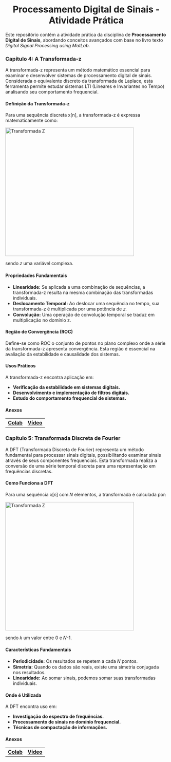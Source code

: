 <h1 align="center">Processamento Digital de Sinais - Atividade Prática</h1>

<p>
Este repositório contém a atividade prática da disciplina de <strong>Processamento Digital de Sinais</strong>, abordando conceitos avançados com base no livro texto <em>Digital Signal Processing using MatLab</em>.
</p>

### **Capítulo 4: A Transformada-z**
A transformada-z representa um método matemático essencial para examinar e desenvolver sistemas de processamento digital de sinais. Considerada o equivalente discreto da transformada de Laplace, esta ferramenta permite estudar sistemas LTI (Lineares e Invariantes no Tempo) analisando seu comportamento frequencial.

#### **Definição da Transformada-z** 
Para uma sequência discreta x[n], a transformada-z é expressa matematicamente como:

<img src="https://github.com/user-attachments/assets/de2535be-07b5-40af-abfb-75711d890811" alt="Transformada Z" width="400"/>

sendo 𝑧 uma variável complexa.

#### **Propriedades Fundamentais**
- **Linearidade:** Se aplicada a uma combinação de sequências, a transformada-z resulta na mesma combinação das transformadas individuais.
- **Deslocamento Temporal:** Ao deslocar uma sequência no tempo, sua transformada-z é multiplicada por uma potência de 𝑧.
- **Convolução:** Uma operação de convolução temporal se traduz em multiplicação no domínio z.

#### **Região de Convergência (ROC)**
Define-se como ROC o conjunto de pontos no plano complexo onde a série da transformada-z apresenta convergência. Esta região é essencial na avaliação da estabilidade e causalidade dos sistemas.

#### **Usos Práticos**
A transformada-z encontra aplicação em:
- **Verificação da estabilidade em sistemas digitais.**
- **Desenvolvimento e implementação de filtros digitais.**
- **Estudo do comportamento frequencial de sistemas.**

#### **Anexos**
<table>
  <tr>
    <td align="center">
      <a href="https://colab.research.google.com/drive/15LLKP70mI4uQdBgdRD-PIKjTUPuk68zU?usp=sharing">
        <b>Colab</b>
      </a>
    </td>
    <td align="center">
      <a href="https://www.youtube.com/watch?v=_cwMggmruPw">
        <b>Vídeo</b>
      </a>
    </td>
  </tr>
</table>

### **Capítulo 5: Transformada Discreta de Fourier**
A DFT (Transformada Discreta de Fourier) representa um método fundamental para processar sinais digitais, possibilitando examinar sinais através de seus componentes frequenciais. Esta transformada realiza a conversão de uma série temporal discreta para uma representação em frequências discretas.

#### **Como Funciona a DFT**
Para uma sequência 𝑥[𝑛] com 𝑁 elementos, a transformada é calculada por:

<img src="https://github.com/user-attachments/assets/314c124d-e0e1-4408-b5a6-5d4301d91f3d" alt="Transformada Z" width="400"/>

sendo 𝑘 um valor entre 0 e 𝑁-1.

#### **Características Fundamentais**
- **Periodicidade:** Os resultados se repetem a cada 𝑁 pontos.
- **Simetria:** Quando os dados são reais, existe uma simetria conjugada nos resultados.
- **Linearidade:** Ao somar sinais, podemos somar suas transformadas individuais.

#### **Onde é Utilizada**
A DFT encontra uso em:
- **Investigação do espectro de frequências.**
- **Processamento de sinais no domínio frequencial.**
- **Técnicas de compactação de informações.**

#### **Anexos**
<table>
  <tr>
    <td align="center">
      <a href="https://colab.research.google.com/drive/1Ifc7uLiO3z2CWeZNPe90yAk5zuPg_bvH?usp=sharing">
        <b>Colab</b>
      </a>
    </td>
    <td align="center">
      <a href="https://www.youtube.com/watch?v=B7OVlVCyJPc">
        <b>Vídeo</b>
      </a>
    </td>
  </tr>
</table>
